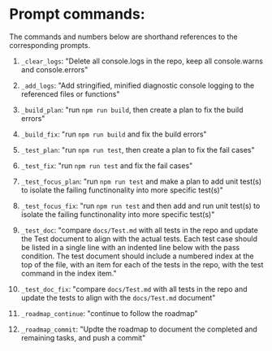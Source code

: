 # Prompt commands:

The commands and numbers below are shorthand references to the corresponding prompts.

1. `_clear_logs`: "Delete all console.logs in the repo, keep all console.warns and console.errors"

2. `_add_logs`: "Add stringified, minified diagnostic console logging to the referenced files or functions"

3. `_build_plan`: "run `npm run build`, then create a plan to fix the build errors"

4. `_build_fix`: "run `npm run build` and fix the build errors"

5. `_test_plan`: "run `npm run test`, then create a plan to fix the fail cases"

6. `_test_fix`: "run `npm run test` and fix the fail cases"

7. `_test_focus_plan`: "run `npm run test` and make a plan to add unit test(s) to isolate the failing functinonality into more specific test(s)"

8. `_test_focus_fix`: "run `npm run test` and then add and run unit test(s) to isolate the failing functinonality into more specific test(s)"

9. `_test_doc`: "compare `docs/Test.md` with all tests in the repo and update the Test document to align with the actual tests. Each test case should be listed in a single line with an indented line below with the pass condition. The test document should include a numbered index at the top of the file, with an item for each of the tests in the repo, with the test command in the index item."

10. `_test_doc_fix`: "compare `docs/Test.md` with all tests in the repo and update the tests to align with the `docs/Test.md` document"

11. `_roadmap_continue`: "continue to follow the roadmap"

12. `_roadmap_commit`: "Updte the roadmap to document the completed and remaining tasks, and push a commit"

